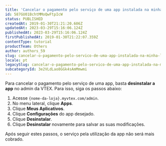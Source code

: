 ```yaml
---
title: 'Cancelar o pagamento pelo serviço de uma app instalada na minha loja'
id: 587GU01BchtMMoQwFtpIcW
status: PUBLISHED
createdAt: 2019-01-30T21:21:20.606Z
updatedAt: 2023-03-29T15:16:06.124Z
publishedAt: 2023-03-29T15:16:06.124Z
firstPublishedAt: 2019-01-30T21:22:07.359Z
contentType: tutorial
productTeam: Others
author: authors_59
slug: cancelar-o-pagamento-pelo-servico-de-uma-app-instalada-na-minha-loja
locale: pt
legacySlug: cancelar-o-pagamento-pelo-servico-de-uma-app-instalada-na-minha-loja
subcategoryId: 3e2VLdLao8GGk4sAmMmwmi
---
```


Para cancelar o pagamento pelo serviço de uma app, basta __desinstalar a app__ no admin da VTEX. Para isso, siga os passos abaixo:

1. Acesse `{nome-da-loja}.myvtex.com/admin`.
2. No menu lateral, clique __Apps__.
3. Clique __Meus Aplicativos__.
4. Clique __Configurações__ do app desejado.
5. Clique __Desinstalar__.
6. Clique __Desinstalar__ novamente para salvar as suas modificações.

Após seguir estes passos, o serviço pela utilização da app não será mais cobrado.
